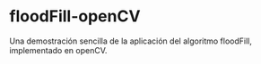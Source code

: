 # floodFill-openCV
Una demostración sencilla de la aplicación del algoritmo floodFill, implementado en openCV.
